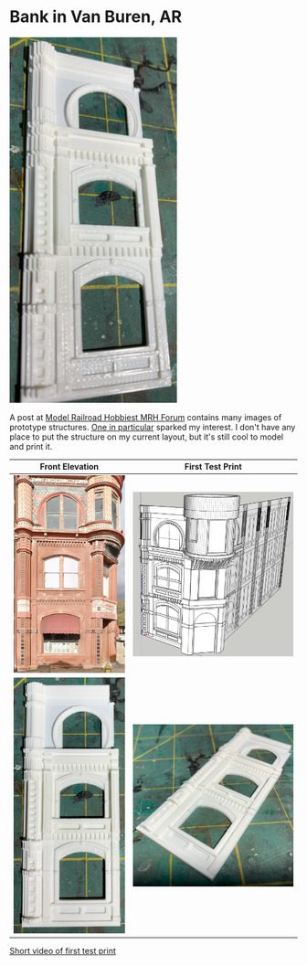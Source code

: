 # Bank in Van Buren, AR

![Front Elevation](IMG_1327.png)

A post at [Model Railroad Hobbiest MRH Forum](https://forum.mrhmag.com/post/interesting-prototype-structure-library-12629898?trail=275) contains many images of prototype structures. [One in particular](https://tile.loc.gov/storage-services/service/pnp/mrg/04000/04046v.jpg) sparked my interest. I don't have any place to put the structure on my current layout, but it's still cool to model and print it.

Front Elevation         |   First Test Print                   
:----------------------------------:|:----------------------------------:
![](prototypeFRontElevation.png) | ![](draft3DModel.png)
![](IMG_1328.png)  |  ![](IMG_1330.png)

[Short video of first test print](buildingBankVanBurenAR.mp4)
